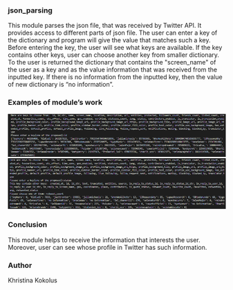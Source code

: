 ### json_parsing


This module parses the json file, that was received by Twitter API. It provides access to different parts of json file. The user can enter a key of the dictionary and program will give the value that matches such a key. Before entering the key, the user will see what keys are available. If the key contains other keys, user can сhoose another key from smaller dictionary. To the user is returned the dictionary that contains the "screen_name" of the user as a key and as the value information that was received from the inputted key. If there is no information from the inputted key, then the value of new dictionary is “no information”.


### Examples of module’s work

![](pr1.png)
![](pr2.png)


### Сonclusion
This module helps to receive the information that interests the user. Moreover, user can see whose profile in Twitter has such information.


### Author 
Khristina Kokolus
